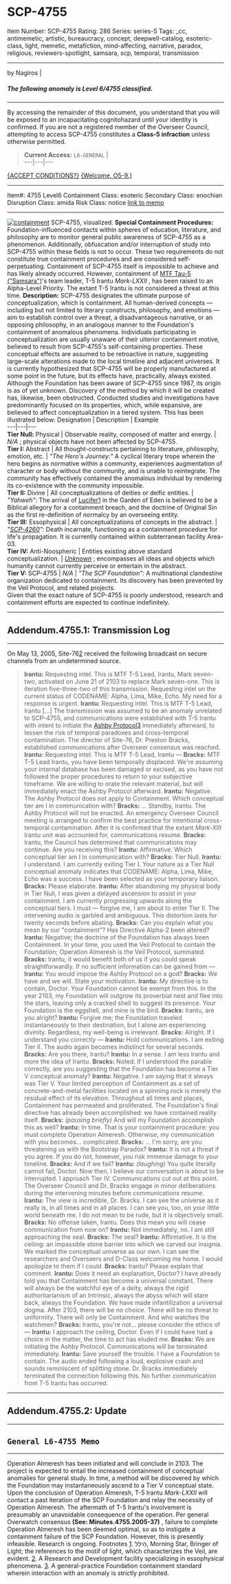 # SCP-4755
Item Number: SCP-4755
Rating: 286
Series: series-5
Tags: _cc, antimemetic, artistic, bureaucracy, concept, deepwell-catalog, esoteric-class, light, memetic, metafiction, mind-affecting, narrative, paradox, religious, reviewers-spotlight, samsara, scp, temporal, transmission

---

by Nagiros
| 
##### The following anomaly is Level 6/4755 classified.
* * *
By accessing the remainder of this document, you understand that you will be exposed to an incapacitating cognitohazard until your identity is confirmed. If you are not a registered member of the Overseer Council, attempting to access SCP-4755 constitutes a **Class-5 infraction** unless otherwise permitted.
> **Current Access:** `L6-GENERAL`
|   
---|---|---  
  
  
  

[{ACCEPT CONDITIONS?}](javascript:;)
[{Welcome, O5-9.}](javascript:;)
* * *
Item#: 4755
Level6
Containment Class:
esoteric
Secondary Class:
enochian
Disruption Class:
amida
Risk Class:
notice
[link to memo](/classification-committee-memo)  

* * *
[![containment](https://scp-wiki.wdfiles.com/local--resized-images/scp-4755/containment/medium.jpg)](https://scp-wiki.wdfiles.com/local--files/scp-4755/containment)
SCP-4755, visualized.
**Special Containment Procedures:** Foundation-influenced contacts within spheres of education, literature, and philosophy are to monitor general public awareness of SCP-4755 as a phenomenon. Additionally, obfuscation and/or interruption of study into SCP-4755 within these fields is not to occur. These two requirements do not constitute true containment procedures and are considered self-perpetuating.
Containment of SCP-4755 itself is impossible to achieve and has likely already occurred. However, containment of [MTF Tau-5 ("Samsara")](/task-forces#tau-5)'s team leader, T-5 Irantu _Mark-LXXII_ , has been raised to an Alpha-Level Priority. The extant T-5 Irantu is not considered a threat at this time.
**Description:** SCP-4755 designates the ultimate purpose of conceptualization, which is containment. All human-derived concepts — including but not limited to literary constructs, philosophy, and emotions — aim to establish control over a threat, a disadvantageous narrative, or an opposing philosophy, in an analogous manner to the Foundation's containment of anomalous phenomena. Individuals participating in conceptualization are usually unaware of their ulterior containment motive, believed to result from SCP-4755's self-containing properties.
These conceptual effects are assumed to be retroactive in nature, suggesting large-scale alterations made to the local timeline and adjacent universes. It is currently hypothesized that SCP-4755 will be properly manufactured at some point in the future, but its effects have, practically, always existed.
Although the Foundation has been aware of SCP-4755 since 1987, its origin is as of yet unknown. Discovery of the method by which it will be created has, likewise, been obstructed.
Conducted studies and investigations have predominantly focused on its properties, which, while expansive, are believed to affect conceptualization in a tiered system. This has been illustrated below:
Designation | Description | Example  
---|---|---  
**Tier Null:** Physical | Observable reality, composed of matter and energy. | _N/A_ ; physical objects have not been affected by SCP-4755.  
**Tier I:** Abstract | All thought-constructs pertaining to literature, philosophy, emotion, etc. | _"The Hero's Journey:"_ A cyclical literary trope wherein the hero begins as normative within a community, experiences augmentation of character or body without the community, and is unable to reintegrate. The community has effectively contained the anomalous individual by rendering its co-existence with the community impossible.  
**Tier II:** Divine | All conceptualizations of deities or deific entities. | _"Yahweh":_ The arrival of [Lucifer](/the-eschaton)[1](javascript:;) in the Garden of Eden is believed to be a Biblical allegory for a containment breach, and the doctrine of Original Sin as the first re-definition of normalcy by an overseeing entity.  
**Tier III:** Essophysical | All conceptualizations of concepts in the abstract. | _"[SCP-4260](/scp-4260)":_ Death incarnate, functioning as a containment procedure for life's propagation. It is currently contained within subterranean facility Area-03.  
**Tier IV:** Anti-Noospheric | Entities existing above standard conceptualization. | _[Unknown](/scp-6820)_ ; encompasses all ideas and objects which humanity cannot currently perceive or entertain in the abstract.  
**Tier V:** SCP-4755 | _N/A_ | _"The SCP Foundation":_ A multinational clandestine organization dedicated to containment. Its discovery has been prevented by the Veil Protocol, and related projects.  
Given that the exact nature of SCP-4755 is poorly understood, research and containment efforts are expected to continue indefinitely.
* * *
## Addendum.4755.1: Transmission Log
* * *
On May 13, 2005, Site-76[2](javascript:;) received the following broadcast on secure channels from an undetermined source.
> **Irantu:** Requesting intel. This is MTF T-5 Lead, Irantu, Mark seven-two, activated on June 21 of 2103 to replace Mark seven-one. This is iteration five-three-two of this transmission. Requesting intel on the current status of CODENAME: Alpha, Lima, Mike, Echo. My need for a response is urgent.
> **Irantu:** Requesting intel. This is MTF T-5 Lead, Irantu […]
The transmission was assumed to be an anomaly unrelated to SCP-4755, and communications were established with T-5 Irantu with intent to initiate the [Ashby Protocol](/scp-4372)[3](javascript:;) immediately afterward, to lessen the risk of temporal paradoxes and cross-temporal contamination. The director of Site-76, Dr. Preston Bracks, established communications after Overseer consensus was reached.
> **Irantu:** Requesting intel. This is MTF T-5 Lead, Irantu —
> **Bracks:** MTF T-5 Lead Irantu, you have been temporally displaced. We're assuming your internal database has been damaged or excised, as you have not followed the proper procedures to return to your subjective timeframe. We are willing to orate the relevant material, but will immediately enact the Ashby Protocol afterward.
> **Irantu:** Negative. The Ashby Protocol does not apply to Containment. Which conceptual tier am I in communication with?
> **Bracks:** _…_ Standby, Irantu. The Ashby Protocol will not be enacted.
An emergency Overseer Council meeting is arranged to confirm the best practice for intentional cross-temporal contamination. After it is confirmed that the extant _Mark-XIII_ Irantu unit was accounted for, communications resume.
> **Bracks:** Irantu, the Council has determined that communications may continue. Are you receiving this?
> **Irantu:** Affirmative. Which conceptual tier am I in communication with?
> **Bracks:** Tier Null.
> **Irantu:** I understand. I am currently exiting Tier I. Your nature as a Tier Null conceptual anomaly indicates that CODENAME: Alpha, Lima, Mike, Echo was a success. I have been selected as your temporary liaison.
> **Bracks:** Please elaborate.
> **Irantu:** After abandoning my physical body in Tier Null, I was given a delayed ascension to assist in your containment. I am currently progressing upwards along the conceptual tiers. I must — forgive me, I am about to enter Tier II.
The intervening audio is garbled and ambiguous. This distortion lasts for twenty seconds before abating.
> **Bracks:** Can you explain what you mean by our "containment"? Has Directive Alpha-2 been altered?
> **Irantu:** Negative; the doctrine of the Foundation has always been Containment. In your time, you used the Veil Protocol to contain the Foundation; Operation Almeresh is the Veil Protocol, summated.
> **Bracks:** Irantu, it would benefit both of us if you could speak straightforwardly. If no sufficient information can be gained from —
> **Irantu:** You would impose the Ashby Protocol on a god?
> **Bracks:** We have and we will. State your motivation.
> **Irantu:** My directive is to contain, Doctor. Your Foundation cannot be exempt from this. In the year 2103, my Foundation will outgrow its proverbial nest and flee into the stars, leaving only a cracked shell to suggest its presence. Your Foundation is the eggshell, and mine is the bird.
> **Bracks:** Irantu, are you alright?
> **Irantu:** Forgive me; the Foundation traveled instantaneously to their destination, but I alone am experiencing divinity. Regardless, my well-being is irrelevant.
> **Bracks:** Alright. If I understand you correctly —
> **Irantu:** Hold communications. I am exiting Tier II.
The audio again becomes indistinct for several seconds.
> **Bracks:** Are you there, Irantu?
> **Irantu:** In a sense. I am less Irantu and more the idea of Irantu.
> **Bracks:** Noted. If I understood the parable correctly, are you suggesting that the Foundation has become a Tier V conceptual anomaly?
> **Irantu:** Negative. I am saying that it always was Tier V. Your limited perception of Containment as a set of concrete-and-metal facilities located on a spinning rock is merely the residual effect of its elevation. Throughout all times and places, Containment has permeated and proliferated. The Foundation's final directive has already been accomplished: we have contained reality itself.
> **Bracks:** _(pausing briefly)_ And will my Foundation accomplish this as well?
> **Irantu:** In time. That is your containment procedure: you must complete Operation Almeresh. Otherwise, my communication with you becomes… complicated.
> **Bracks:** … I'm sorry, are you threatening us with the Bootstrap Paradox?
> **Irantu:** It is not a threat if you agree. If you do not, however, you risk immense damage to your timeline.
> **Bracks:** And if we fail?
> **Irantu:** _(laughing)_ You quite literally cannot fail, Doctor. Now then, I believe our conversation is about to be interrupted. I approach Tier IV.
Communications cut out at this point. The Overseer Council and Dr. Bracks engage in minor deliberations during the intervening minutes before communications resume.
> **Irantu:** The view is incredible, Dr. Bracks. I can see the universe as it really is, in all times and in all places. I can see you, too, on your little world beneath me. I do not mean to be rude, but it is objectively small.
> **Bracks:** No offense taken, Irantu. Does this mean you will cease communication from now on?
> **Irantu:** Not immediately, no. I am still approaching the seal.
> **Bracks:** The seal?
> **Irantu:** Affirmative. It is the ceiling: an impassible stone barrier into which we carved our insignia. We marked the conceptual universe as our own. I can see the researchers and Overseers and D-Class welcoming me home. I would apologize to them if I could.
> **Bracks:** Irantu? Please explain that comment.
> **Irantu:** Does it need an explanation, Doctor? I have already told you that Containment has become a universal constant. There will always be the watchful eye of a deity, always the rigid authoritarianism of an Intrinsic, always the abyss which will stare back, always the Foundation. We have made infantilization a universal dogma. After 2103, there will be no choice. There will be no threat to uniformity. There will only be Containment. And who watches the watchmen?
> **Bracks:** Irantu, you're not… please consider the ethics of —
> **Irantu:** I approach the ceiling, Doctor. Even if I could have had a choice in the matter, the time to act has eluded me.
> **Bracks:** We are initiating the Ashby Protocol. Communications will be terminated immediately.
> **Irantu:** Save yourself the trouble. I have a Foundation to contain.
The audio ended following a loud, explosive crash and sounds reminiscent of splitting stone. Dr. Bracks immediately terminated the connection following this. No further communication from T-5 Irantu has occurred.
* * *
## Addendum.4755.2: Update
* * *
## `General L6-4755 Memo`
* * *
Operation Almeresh has been initiated and will conclude in 2103. The project is expected to entail the increased containment of conceptual anomalies for general study. In time, a method will be discovered by which the Foundation may instantaneously ascend to a Tier V conceptual state.
Upon the conclusion of Operation Almeresh, T-5 Irantu _Mark-LXXII_ will contact a past iteration of the SCP Foundation and relay the necessity of Operation Almeresh. The aftermath of T-5 Irantu's involvement is presumably an unavoidable consequence of the operation.
Per general Overwatch consensus **(See: Minutes.4755.2005-37)** , failure to complete Operation Almeresh has been deemed optimal, so as to instigate a containment failure of the SCP Foundation. However, this is presently infeasible.
Research is ongoing.
Footnotes
[1](javascript:;). הֵילֵל, Morning Star, Bringer of Light; the references to the motif of light, which characterizes the Veil, are evident.
[2](javascript:;). A Research and Development facility specializing in essophysical phenomena.
[3](javascript:;). A general-practice Foundation containment standard wherein interaction with an anomaly is strictly prohibited.